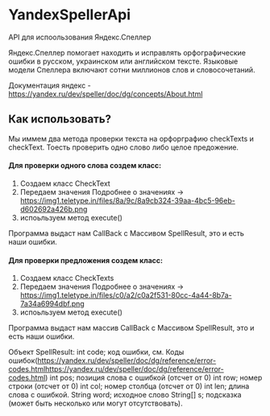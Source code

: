 # YandexSpellerApi

API для испоользования Яндекс.Спеллер

Яндекс.Спеллер помогает находить и исправлять орфографические ошибки в русском, украинском или английском тексте. Языковые модели Спеллера включают сотни миллионов слов и словосочетаний.

Документация яндекс - https://yandex.ru/dev/speller/doc/dg/concepts/About.html

## Как использовать?
Мы иммем два метода проверки текста на орфорграфию checkTexts и checkText. Тоесть проверить одно слово либо целое предожение.

#### Для проверки одного слова создем класс:
1. Создаем класс CheckText
2. Передаем значения 
Подробнее о значениях -> https://img1.teletype.in/files/8a/9c/8a9cb324-39aa-4bc5-96eb-d602692a426b.png
3. испоьльзуем метод execute()

Программа выдаст нам CallBack с Массивом SpellResult, это и есть наши ошибки.


#### Для проверки предложения создем класс:
1. Создаем класс CheckTexts
2. Передаем значения 
Подробнее о значениях -> https://img1.teletype.in/files/c0/a2/c0a2f531-80cc-4a44-8b7a-7a34a6994dbf.png
3. испоьльзуем метод execute()

Программа выдаст нам массив CallBack с Массивом SpellResult, это и есть наши ошибки.



Объект SpellResult:
int code; код ошибки, см. Коды ошибок(https://yandex.ru/dev/speller/doc/dg/reference/error-codes.htmlhttps://yandex.ru/dev/speller/doc/dg/reference/error-codes.html)
int pos; позиция слова с ошибкой (отсчет от 0)
int row; номер строки (отсчет от 0)
int col; номер столбца (отсчет от 0)
int len; длина слова с ошибкой.
String word; исходное слово
String[] s; подсказка (может быть несколько или могут отсутствовать).
